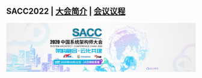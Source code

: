 ## SACC2022 | [大会简介](https://sacc.it168.com/2020/) | [会议议程](https://sacc.it168.com/2020/yicheng.html)

![](doc/images/banner.jpeg)
